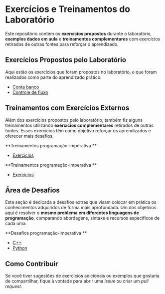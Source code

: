 # Exercícios e Treinamentos do Laboratório

Este repositório contém os **exercícios propostos** durante o laboratório, **exemplos dados em aula** e **treinamentos complementares** com exercícios retirados de outras fontes para reforçar o aprendizado.

## Exercícios Propostos pelo Laboratório

Aqui estão os exercícios que foram propostos no laboratório, e que foram realizados como parte do aprendizado prático:

- [Conta banco](Classes/ContaTerminal.java)
- [Controle de fluxo](EstruturasCondicionais/ControleDeFluxo.java)

## Treinamentos com Exercícios Externos

Além dos exercícios propostos pelo laboratório, também fiz alguns treinamentos utilizando **exercícios complementares** retirados de outras fontes. Esses exercícios têm como objetivo reforçar os aprendizados e oferecer mais desafios.

**Treinamentos programação-imperativa **  
  - [Exercícios]()

**Treinamentos programação-imperativa **  
-   [Exercícios]()

## Área de Desafios

Esta seção é dedicada a desafios extras que visam colocar em prática os conhecimentos adquiridos de forma mais aprofundada. Um dos objetivos aqui é resolver o **mesmo problema em diferentes linguagens de programação**, comparando abordagens, sintaxe e recursos específicos de cada uma.

**Desafios programação-imperativa **  
  - [C++]()
  - [Python]()  

## Como Contribuir

Se você tiver sugestões de exercícios adicionais ou exemplos que gostaria de compartilhar, fique à vontade para abrir uma *issue* ou criar um *pull request*.
